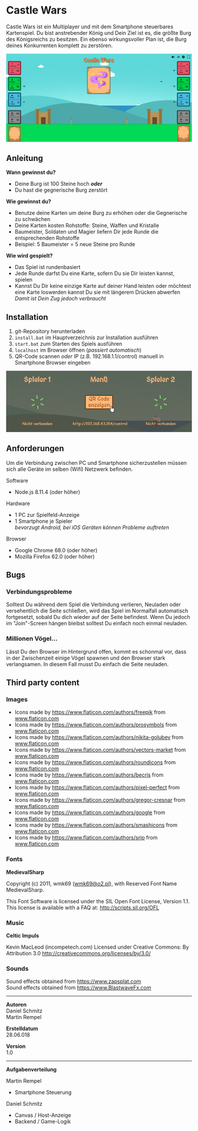 # Castle Wars

Castle Wars ist ein Multiplayer und mit dem Smartphone steuerbares Kartenspiel.
Du bist anstrebender König und Dein Ziel ist es, die größte Burg des Königsreichs zu besitzen.
Ein ebenso wirkungsvoller Plan ist, die Burg deines Konkurrenten komplett zu zerstören.

![image](./static/images/readme/main.png)

## Anleitung
**Wann gewinnst du?**
* Deine Burg ist 100 Steine hoch ***oder***
* Du hast die gegnerische Burg zerstört

**Wie gewinnst du?**
* Benutze deine Karten um deine Burg zu erhöhen oder die Gegnerische zu schwächen
* Deine Karten kosten Rohstoffe: Steine, Waffen und Kristalle
* Baumeister, Soldaten und Magier liefern Dir jede Runde die entsprechenden Rohstoffe
* Beispiel: 5 Baumeister = 5 neue Steine pro Runde

**Wie wird gespielt?**
* Das Spiel ist rundenbasiert 
* Jede Runde darfst Du eine Karte, sofern Du sie Dir leisten kannst, spielen
* Kannst Du Dir keine einzige Karte auf deiner Hand leisten oder möchtest eine Karte loswerden kannst Du sie
mit längerem Drücken abwerfen
<br/>*Damit ist Dein Zug jedoch verbraucht*

## Installation
1. git-Repository herunterladen
2. `install.bat` im Hauptverzeichnis zur Installation ausführen 
2. `start.bat` zum Starten des Spiels ausführen
3. `localhost` im Browser öffnen (*passiert automatisch*)
4. QR-Code scannen *oder* IP (z.B. 192.168.1.1/control) manuell in Smartphone Browser eingeben

![image](./static/images/readme/login.png)

## Anforderungen
Um die Verbindung zwischen PC und Smartphone sicherzustellen müssen sich alle Geräte im selben
(Wifi) Netzwerk befinden.

Software
* Node.js 8.11.4 (oder höher)

Hardware
* 1 PC zur Spielfeld-Anzeige
* 1 Smartphone je Spieler<br/>
*bevorzugt Android, bei iOS Geräten können Probleme auftreten*

Browser
* Google Chrome 68.0 (oder höher)
* Mozilla Firefox 62.0 (oder höher)

## Bugs

### Verbindungsprobleme
Solltest Du während dem Spiel die Verbindung verlieren, Neuladen oder versehentlich die Seite schließen,
 wird das Spiel im Normalfall automatisch fortgesetzt, sobald Du dich wieder auf der Seite befindest.
Wenn Du jedoch im "Join"-Screen hängen bleibst solltest Du einfach noch einmal neuladen. 

### Millionen Vögel...
Lässt Du den Browser im Hintergrund offen, kommt es schonmal vor, dass in der Zwischenzeit einige Vögel 
spawnen und den Browser stark verlangsamen. In diesem Fall musst Du einfach die Seite neuladen.

## Third party content

### Images

* Icons made by https://www.flaticon.com/authors/freepik from www.flaticon.com
* Icons made by https://www.flaticon.com/authors/prosymbols from www.flaticon.com 
* Icons made by https://www.flaticon.com/authors/nikita-golubev from www.flaticon.com 
* Icons made by https://www.flaticon.com/authors/vectors-market from www.flaticon.com 
* Icons made by https://www.flaticon.com/authors/roundicons from www.flaticon.com 
* Icons made by https://www.flaticon.com/authors/becris from www.flaticon.com 
* Icons made by https://www.flaticon.com/authors/pixel-perfect from www.flaticon.com
* Icons made by https://www.flaticon.com/authors/gregor-cresnar from www.flaticon.com
* Icons made by https://www.flaticon.com/authors/google from www.flaticon.com
* Icons made by https://www.flaticon.com/authors/smashicons from www.flaticon.com
* Icons made by https://www.flaticon.com/authors/srip from www.flaticon.com

### Fonts

**MedievalSharp**

Copyright (c) 2011, wmk69 (wmk69@o2.pl),
with Reserved Font Name MedievalSharp.

This Font Software is licensed under the SIL Open Font License, Version 1.1.
This license is available with a FAQ at:
http://scripts.sil.org/OFL


### Music

**Celtic Impuls**

Kevin MacLeod (incompetech.com)
Licensed under Creative Commons: By Attribution 3.0
http://creativecommons.org/licenses/by/3.0/

### Sounds

Sound effects obtained from https://www.zapsplat.com<br/>
Sound effects obtained from https://www.BlastwaveFx.com 

***

**Autoren**<br/>
Daniel Schmitz<br/>
Martin Rempel

**Erstelldatum**<br/>
28.06.018

**Version**<br/>
1.0

****

**Aufgabenverteilung**

Martin Rempel
* Smartphone Steuerung

Daniel Schmitz
* Canvas / Host-Anzeige
* Backend / Game-Logik
